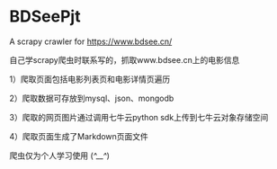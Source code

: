 # BDSeePjt
A scrapy crawler for https://www.bdsee.cn/

自己学scrapy爬虫时联系写的，抓取www.bdsee.cn上的电影信息

1）爬取页面包括电影列表页和电影详情页遍历

2）爬取数据可存放到mysql、json、mongodb

3）爬取的网页图片通过调用七牛云python sdk上传到七牛云对象存储空间

4）爬取页面生成了Markdown页面文件

爬虫仅为个人学习使用 (*^__^*) 
